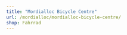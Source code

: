 ```yaml
---
title: "Mordialloc Bicycle Centre"
url: /mordialloc/mordialloc-bicycle-centre/
shop: Fahrrad
---
```

